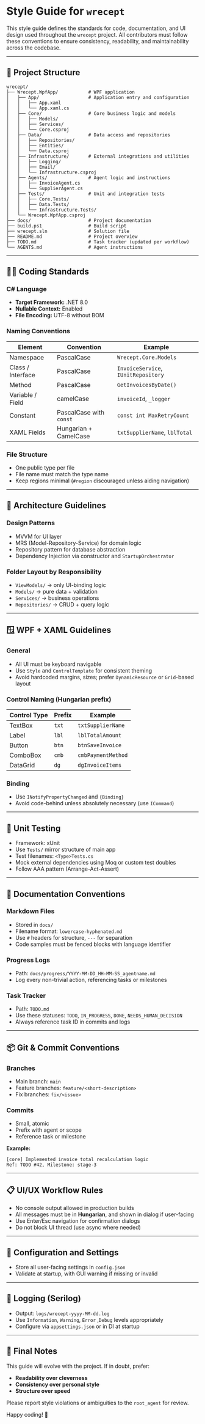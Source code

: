 ﻿# Style Guide for `wrecept`

This style guide defines the standards for code, documentation, and UI design used throughout the `wrecept` project.
All contributors must follow these conventions to ensure consistency, readability, and maintainability across the codebase.

---

## 📁 Project Structure

```
wrecept/
├── Wrecept.WpfApp/           # WPF application
│   ├── App/                  # Application entry and configuration
│   │   ├── App.xaml
│   │   └── App.xaml.cs
│   ├── Core/                 # Core business logic and models
│   │   ├── Models/
│   │   ├── Services/
│   │   └── Core.csproj
│   ├── Data/                 # Data access and repositories
│   │   ├── Repositories/
│   │   ├── Entities/
│   │   └── Data.csproj
│   ├── Infrastructure/       # External integrations and utilities
│   │   ├── Logging/
│   │   ├── Email/
│   │   └── Infrastructure.csproj
│   ├── Agents/               # Agent logic and instructions
│   │   ├── InvoiceAgent.cs
│   │   └── SupplierAgent.cs
│   ├── Tests/                # Unit and integration tests
│   │   ├── Core.Tests/
│   │   ├── Data.Tests/
│   │   └── Infrastructure.Tests/
│   └── Wrecept.WpfApp.csproj
├── docs/                     # Project documentation
├── build.ps1                 # Build script
├── wrecept.sln               # Solution file
├── README.md                 # Project overview
├── TODO.md                   # Task tracker (updated per workflow)
└── AGENTS.md                 # Agent instructions
```

---

## 🧑‍💻 Coding Standards

### C# Language

* **Target Framework:** .NET 8.0
* **Nullable Context:** Enabled
* **File Encoding:** UTF-8 without BOM

### Naming Conventions

| Element           | Convention              | Example                             |
| ----------------- | ----------------------- | ----------------------------------- |
| Namespace         | PascalCase              | `Wrecept.Core.Models`               |
| Class / Interface | PascalCase              | `InvoiceService`, `IUnitRepository` |
| Method            | PascalCase              | `GetInvoicesByDate()`               |
| Variable / Field  | camelCase               | `invoiceId`, `_logger`              |
| Constant          | PascalCase with `const` | `const int MaxRetryCount`           |
| XAML Fields       | Hungarian + CamelCase   | `txtSupplierName`, `lblTotal`       |

### File Structure

* One public type per file
* File name must match the type name
* Keep regions minimal (`#region` discouraged unless aiding navigation)

---

## 📐 Architecture Guidelines

### Design Patterns

* MVVM for UI layer
* MRS (Model-Repository-Service) for domain logic
* Repository pattern for database abstraction
* Dependency Injection via constructor and `StartupOrchestrator`

### Folder Layout by Responsibility

* `ViewModels/` → only UI-binding logic
* `Models/` → pure data + validation
* `Services/` → business operations
* `Repositories/` → CRUD + query logic

---

## 🪟 WPF + XAML Guidelines

### General

* All UI must be keyboard navigable
* Use `Style` and `ControlTemplate` for consistent theming
* Avoid hardcoded margins, sizes; prefer `DynamicResource` or `Grid`-based layout

### Control Naming (Hungarian prefix)

| Control Type | Prefix | Example            |
| ------------ | ------ | ------------------ |
| TextBox      | `txt`  | `txtSupplierName`  |
| Label        | `lbl`  | `lblTotalAmount`   |
| Button       | `btn`  | `btnSaveInvoice`   |
| ComboBox     | `cmb`  | `cmbPaymentMethod` |
| DataGrid     | `dg`   | `dgInvoiceItems`   |

### Binding

* Use `INotifyPropertyChanged` and `{Binding}`
* Avoid code-behind unless absolutely necessary (use `ICommand`)

---

## 🧪 Unit Testing

* Framework: xUnit
* Use `Tests/` mirror structure of main app
* Test filenames: `<Type>Tests.cs`
* Mock external dependencies using Moq or custom test doubles
* Follow AAA pattern (Arrange-Act-Assert)

---

## 🧾 Documentation Conventions

### Markdown Files

* Stored in `docs/`
* Filename format: `lowercase-hyphenated.md`
* Use `#` headers for structure, `---` for separation
* Code samples must be fenced blocks with language identifier

### Progress Logs

* Path: `docs/progress/YYYY-MM-DD_HH-MM-SS_agentname.md`
* Log every non-trivial action, referencing tasks or milestones

### Task Tracker

* Path: `TODO.md`
* Use these statuses: `TODO`, `IN_PROGRESS`, `DONE`, `NEEDS_HUMAN_DECISION`
* Always reference task ID in commits and logs

---

## 📦 Git & Commit Conventions

### Branches

* Main branch: `main`
* Feature branches: `feature/<short-description>`
* Fix branches: `fix/<issue>`

### Commits

* Small, atomic
* Prefix with agent or scope
* Reference task or milestone

**Example:**

```
[core] Implemented invoice total recalculation logic
Ref: TODO #42, Milestone: stage-3
```

---

## 📋 UI/UX Workflow Rules

* No console output allowed in production builds
* All messages must be in **Hungarian**, and shown in dialog if user-facing
* Use Enter/Esc navigation for confirmation dialogs
* Do not block UI thread (use async where needed)

---

## 📎 Configuration and Settings

* Store all user-facing settings in `config.json`
* Validate at startup, with GUI warning if missing or invalid

---

## 📣 Logging (Serilog)

* Output: `logs/wrecept-yyyy-MM-dd.log`
* Use `Information`, `Warning`, `Error` ,`Debug` levels appropriately
* Configure via `appsettings.json` or in DI at startup

---

## 🧠 Final Notes

This guide will evolve with the project. If in doubt, prefer:

* **Readability over cleverness**
* **Consistency over personal style**
* **Structure over speed**

Please report style violations or ambiguities to the `root_agent` for review.

Happy coding! 🎯
